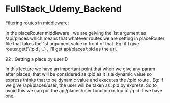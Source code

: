 # FullStack_Udemy_Backend

Filtering routes in middleware:

In the placeRouter middleware , we are geiving the 1st argument as /api/places which means that whatever routes we are setting in placeRouter file that takes the 1st argument value in front of that. Eg: if I give router.get('/:pid',...) , I'll get api/places/:pid as the url.

92 . Getting a place by userID

In this lecture we have an important point that when we give any param after places, that will be considered as :pid as it is a dynamic value so express thinks that to be dynamic value and executes the /:pid route . Eg: If we give /api/places/user, the user will be taken as :pid by express. So to avoid this we can put the api/places/user function in top of /:pid if we have one.